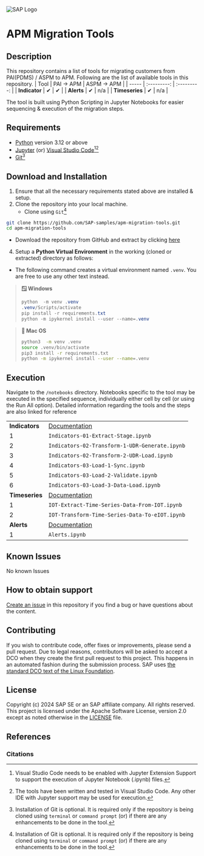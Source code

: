 <!--# SAP-samples/repository-template
This default template for SAP Samples repositories includes files for README, LICENSE, and .reuse/dep5. All repositories on github.com/SAP-samples will be created based on this template.

# Containing Files

1. The LICENSE file:
In most cases, the license for SAP sample projects is `Apache 2.0`.

2. The .reuse/dep5 file: 
The [Reuse Tool](https://reuse.software/) must be used for your samples project. You can find the .reuse/dep5 in the project initial. Please replace the parts inside the single angle quotation marks < > by the specific information for your repository.
3. The README.md file (this file):
Please edit this file as it is the primary description file for your project. You can find some placeholder titles for sections below.-->

![SAP Logo](https://github.com/user-attachments/assets/90192cd9-0330-4ae5-a24f-01991dd18af4)
# APM Migration Tools
<!-- Please include descriptive title -->

<!--- Register repository https://api.reuse.software/register, then add REUSE badge:
[![REUSE status](https://api.reuse.software/badge/github.com/SAP-samples/REPO-NAME)](https://api.reuse.software/info/github.com/SAP-samples/REPO-NAME)
-->

## Description
<!-- Please include SEO-friendly description -->
This repository contains a list of tools for migrating customers from PAI(PDMS) / ASPM to APM. Following are the list of available tools in this repository.
| Tool | PAI → APM | ASPM → APM |
| ----- | :---------: | :---------: |
| **Indicator** | ✔ | ✔ |
| **Alerts**    | ✔ | n/a |
| **Timeseries** | ✔ | n/a |

The tool is built using Python Scripting in Jupyter Notebooks for easier sequencing & execution of the migration steps.

## Requirements
* [Python](https://www.python.org/) version 3.12 or above
* [Jupyter](https://jupyter.org/) (or) [Visual Studio Code](https://code.visualstudio.com/)[^1][^2]
* [Git](https://git-scm.com/)[^3]

## Download and Installation
1. Ensure that all the necessary requirements stated above are installed & setup.
2. Clone the repository into your local machine.
   * Clone using `Git`[^3] 
```bash
git clone https://github.com/SAP-samples/apm-migration-tools.git
cd apm-migration-tools
```
   * Download the repository from GitHub and extract by clicking [here](https://github.com/SAP-samples/apm-migration-tools/archive/refs/heads/main.zip)
  
4. Setup a **Python Virtual Environment** in the working (cloned or extracted) directory as follows:
* The following command creates a virtual environment named `.venv`. You are free to use any other text instead.
> **🪟 Windows**
> ```powershell
> python  -m venv .venv
> .venv/Scripts/activate
> pip install -r requirements.txt
> python -m ipykernel install --user --name=.venv
> ```

> **🍎 Mac OS**
> ```bash
> python3  -m venv .venv
> source .venv/bin/activate
> pip3 install -r requirements.txt
> python -m ipykernel install --user --name=.venv
> ```

## Execution
Navigate to the `/notebooks` directory. Notebooks specific to the tool may be executed in the specified sequence, individually either cell by cell (or using the Run All option). Detailed information regarding the tools and the steps are also linked for reference

|  |    |
| --------- | ------------- |
| **Indicators**| [Documentation](docs/indicator-migration.md)|
| 1 | `Indicators-01-Extract-Stage.ipynb` | 
| 2 | `Indicators-02-Transform-1-UDR-Generate.ipynb` |
| 3 | `Indicators-02-Transform-2-UDR-Load.ipynb` |
| 4 | `Indicators-03-Load-1-Sync.ipynb` |
| 5 | `Indicators-03-Load-2-Validate.ipynb` |
| 6 | `Indicators-03-Load-3-Data-Load.ipynb` |
| **Timeseries** |[Documentation](wrong_link.md)|
| 1 | `IOT-Extract-Time-Series-Data-From-IOT.ipynb` | 
| 2 | `IOT-Transform-Time-Series-Data-To-eIOT.ipynb` |
| **Alerts** |[Documentation](wrong_link.md)|
| 1 | `Alerts.ipynb` | 

## Known Issues
<!-- You may simply state "No known issues. -->
No known Issues

## How to obtain support
[Create an issue](https://github.com/SAP-samples/apm-migration-tools/issues) in this repository if you find a bug or have questions about the content.

## Contributing
If you wish to contribute code, offer fixes or improvements, please send a pull request. Due to legal reasons, contributors will be asked to accept a DCO when they create the first pull request to this project. This happens in an automated fashion during the submission process. SAP uses [the standard DCO text of the Linux Foundation](https://developercertificate.org/).

## License
Copyright (c) 2024 SAP SE or an SAP affiliate company. All rights reserved. This project is licensed under the Apache Software License, version 2.0 except as noted otherwise in the [LICENSE](LICENSE) file.

## References

### Citations
[^1]: Visual Studio Code needs to be enabled with Jupyter Extension Support to support the execution of Jupyter Notebook (.ipynb) files.
[^2]: The tools have been written and tested in Visual Studio Code. Any other IDE with Jupyter support may be used for execution.
[^3]: Installation of Git is optional. It is required only if the repository is being cloned using `terminal` or `command prompt` (or) if there are any enhancements to be done in the tool.
